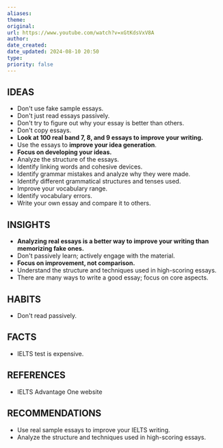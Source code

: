 ```yaml
---
aliases: 
theme: 
original: 
url: https://www.youtube.com/watch?v=xGtKdsVxV8A
author: 
date_created: 
date_updated: 2024-08-10 20:50
type: 
priority: false
---
```


## IDEAS

- Don't use fake sample essays.
- Don't just read essays passively.
- Don't try to figure out why your essay is better than others.
- Don't copy essays.
- **Look at 100 real band 7, 8, and 9 essays to improve your writing.**
- Use the essays to **improve your idea generation**.
- **Focus on developing your ideas.**
- Analyze the structure of the essays.
- Identify linking words and cohesive devices.
- Identify grammar mistakes and analyze why they were made.
- Identify different grammatical structures and tenses used.
- Improve your vocabulary range.
- Identify vocabulary errors.
- Write your own essay and compare it to others.

## INSIGHTS

- **Analyzing real essays is a better way to improve your writing than memorizing fake ones.**
- Don't passively learn; actively engage with the material.
- **Focus on improvement, not comparison.**
- Understand the structure and techniques used in high-scoring essays.
- There are many ways to write a good essay; focus on core aspects.

## HABITS

- Don't read passively.

## FACTS

- IELTS test is expensive.

## REFERENCES

- IELTS Advantage One website

## RECOMMENDATIONS

- Use real sample essays to improve your IELTS writing.
- Analyze the structure and techniques used in high-scoring essays.
